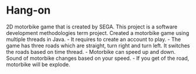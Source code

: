 # Hang-on
2D motorbike game that is created by SEGA. This project is a software development methodologies term project.
Created a motorbike game using multiple threads in Java. - It requires to create an account to play. - The game has three roads which are straight, turn right and turn left. It switches the roads based on time thread. - Motorbike can speed up and down. Sound of motorbike changes based on your speed. - If you get of the road, motorbike will be explode.

